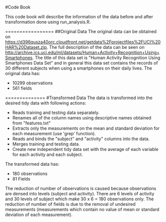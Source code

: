 #Code Book


This code book will describe the information of the data before and after transformation done using run_analysis.R.

=================
##Original Data
The original data can be obtained on https://d396qusza40orc.cloudfront.net/getdata%2Fprojectfiles%2FUCI%20HAR%20Dataset.zip. The full description of the data can be seen on http://archive.ics.uci.edu/ml/datasets/Human+Activity+Recognition+Using+Smartphones. The title of this data set is "Human Activity Recognition Using Smartphones Data Set" and in general this data set contains the records of 30 different subjects when using a smartphones on their daily lives.
The original data has:
* 10299 observations
* 561 fields

==============
#Transformed Data
The data is transformed into the desired tidy data with following actions:
* Reads training and testing data separately.
* Renames all of the column names using descriptive names obtained from "features.txt"
* Extracts only the measurements on the mean and standard deviation for each measurement (use 'grep' function).
* Reads and binds the "subject" and "activity" columns into the data.
* Merges training and testing data.
* Create new independent tidy data set with the average of each variable for each activity and each subject.

The transformed data has:
* 180 observations
* 81 Fields

The reduction of number of observations is caused because observations are densed into levels (subject and activity). There are 6 levels of activity and 30 levels of subject which make 30 x 6 = 180 observations only. The reduction of number of fields is due to the removal of undesired measurements (measurements which contain no value of mean or standard deviation of each measurement). 

